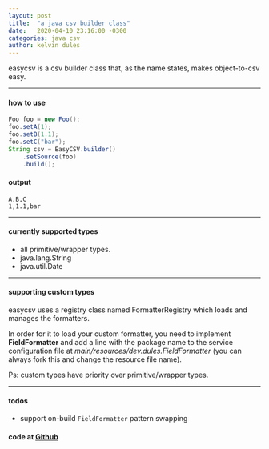 ```yaml
---
layout: post
title:  "a java csv builder class"
date:   2020-04-10 23:16:00 -0300
categories: java csv
author: kelvin dules
---
```


easycsv is a csv builder class that, as the name states, makes object-to-csv easy.

---

#### how to use

```java
Foo foo = new Foo();
foo.setA(1);
foo.setB(1.1);
foo.setC("bar");
String csv = EasyCSV.builder()
    .setSource(foo)
    .build();
```

#### output

```
A,B,C
1,1.1,bar
```

---

#### currently supported types

* all primitive/wrapper types.
* java.lang.String
* java.util.Date

---

#### supporting custom types

easycsv uses a registry class named FormatterRegistry which loads and manages the formatters. 

In order for it to load your custom formatter, 
you need to implement **FieldFormatter** and add a line with the package name to the service configuration file at *main/resources/dev.dules.FieldFormatter* (you can always fork this and change the resource file name). 

Ps: custom types have priority over primitive/wrapper types.

---

#### todos

* support on-build `FieldFormatter` pattern swapping

#### code at [Github](https://github.com/kelvindules/easycsv.git)